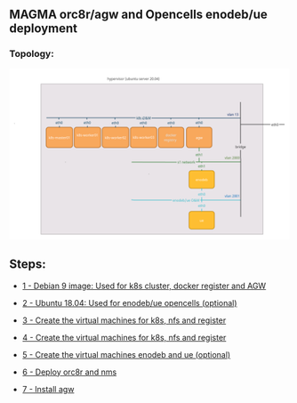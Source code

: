 ## MAGMA orc8r/agw and Opencells enodeb/ue deployment

### Topology:

<img src="docs/images/topo.png" width="800">


## Steps:
<!-- TOC -->
- [1 - Debian 9 image: Used for k8s cluster, docker register and AGW](docs/debian_9_vm.md)

- [2 - Ubuntu 18.04: Used for enodeb/ue opencells (optional) ](docs/ubuntu_18_04_vm.md)

- [3 - Create the virtual machines for k8s, nfs and register ](docs/k8s_vm.md)

- [4 - Create the virtual machines for k8s, nfs and register ](docs/agw_vm.md)

- [5 - Create the virtual machines enodeb and ue (optional) ](docs/opencells.md)

- [6 - Deploy orc8r and nms ](docs/deploy_magma.md)

- [7 - Install agw ](docs/deploy_agw.md)
<!-- TOC -->